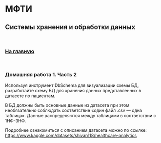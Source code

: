 # МФТИ 
## Системы хранения и обработки данных

<br>

### [На главную](https://github.com/savspit/mipt_data_storage)

<br>

### Домашняя работа 1. Часть 2
Используя инструмент DbSchema для визуализации схемы БД, разработайте схему БД для хранения данных представленных в датасете по пациентам.

В БД должны быть основные данные из датасета при этом необязательно соблюдать соответствие «один файл .csv — одна таблица». Данные распределяются между таблицами в соответствии с 1НФ-3НФ.

Подробнее ознакомиться с описанием датасета можно по ссылке: https://www.kaggle.com/datasets/shivan118/healthcare-analytics